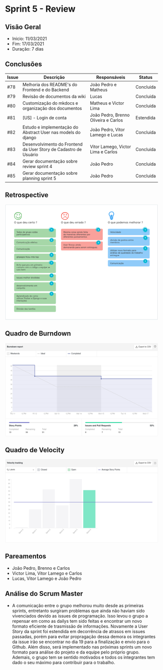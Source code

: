 # Sprint 5 - Review

## Visão Geral
- Inicio: 11/03/2021
- Fim: 17/03/2021
- Duração: 7 dias
 
## Conclusões
| Issue | Descrição | Responsáveis | Status
|--|--|--|--|
|#78|Melhoria dos README's do Frontend e do Backend|João Pedro e Matheus|Concluida
|#79|Revisão de documentos da wiki|Lucas|Concluida
|#80|Customização do mkdocs e organização dos documentos|Matheus e Victor Lima|Concluida
|#81|[US] - Login de conta|João Pedro, Brenno Oliveira e Carlos|Estendida
|#82|Estudo e implementação do Abstract User nas models do django|João Pedro, Vitor Lamego e Lucas|Concluida
|#83|Desenvolvimento do Frontend da User Story de Cadastro de Usuário|Vitor Lamego, Victor Lima e Carlos|Concluida
|#84|Gerar documentação sobre review sprint 4|João Pedro|Concluida
|#85|Gerar documentação sobre planning sprint 5|João Pedro|Concluida

## Retrospective
![Retrospective Sprint 5](../../img/retrospective_5.png)

## Quadro de Burndown
![Quadro de Burndown Sprint 5](../../img/burndown_5.png)

## Quadro de Velocity
![Quadro de Velocity Sprint 5](../../img/velocity_5.png)

## Pareamentos
- João Pedro, Brenno e Carlos
- Victor Lima, Vitor Lamego e Carlos
- Lucas, Vitor Lamego e João Pedro

## Análise do Scrum Master
- A comunicação entre o grupo melhorou muito desde as primeiras sprints, entretanto surgiram problemas que ainda não haviam sido vivenciados devido as issues de programação. Isso levou o grupo a repensar em como as dailys tem sido feitas e encontrar um novo formato eficiente de trasmissão de informações. Novamente a User Story da sprint foi estendida em decorrência de atrasos em issues passadas, porém para evitar propragação dessa demora os integrantes da issue irão se encontrar no dia 19 para a finalização e envio para o Github. Além disso, será implementado nas próximas sprints um novo formato para análise do projeto e da equipe pelo próprio grupo. Ademais, o grupo tem se sentido motivados e todos os integrantes tem dado o seu máximo para contribuir para o trabalho.
